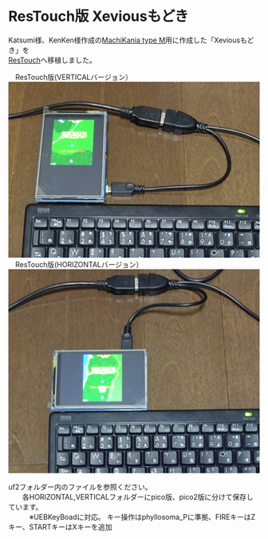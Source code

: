 # ResTouch版 Xeviousもどき  
Katsumi様、KenKen様作成の[MachiKania type M](http://www.ze.em-net.ne.jp/~kenken/machikania/typem.html)用に作成した「Xeviousもどき」を  
[ResTouch](https://www.switch-science.com/products/7330)へ移植しました。  

　ResTouch版(VERTICALバージョン）  
![](Xevious1.jpg)  
　ResTouch版(HORIZONTALバージョン）  
![](Xevious2.jpg)  

uf2フォルダー内のファイルを参照ください。  
　　各HORIZONTAL,VERTICALフォルダーにpico版、pico2版に分けて保存しています。  
 　　　※UEBKeyBoadに対応。 キー操作はphyllosoma_Pに準拠、FIREキーはZキー、STARTキーはXキーを追加
